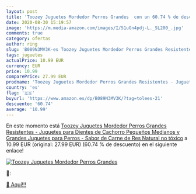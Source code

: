 ```yaml
---
layout: post
title: 'Toozey Juguetes Mordedor Perros Grandes  con un 60.74 % de descuento'
date: 2020-08-30 15:19:57
image: 'https://m.media-amazon.com/images/I/51uGn4pdj-L._SL200_.jpg'
comments: true
category: ofertas
author: ring
slug: 'B089N3MV3K-es Toozey Juguetes Mordedor Perros Grandes Resistentes -...'
tags: juguetes
actualPrice: 10.99 EUR
currency: EUR
price: 10.99
comparePrice: 27.99 EUR
prodname: 'Toozey Juguetes Mordedor Perros Grandes Resistentes - Juguetes para Dientes de Cachorro Pequeños  Medianos y Grandes Juguetes para Perros - Sabor de Carne de Res Natural no tóxico'
country: 'es'
flag: '🇪🇸'
buyurl: 'https://www.amazon.es/dp/B089N3MV3K/?tag=tolees-21'
descuento: '60.74'
average: '10.99'
---
```


En este momento está [Toozey Juguetes Mordedor Perros Grandes Resistentes - Juguetes para Dientes de Cachorro Pequeños  Medianos y Grandes Juguetes para Perros - Sabor de Carne de Res Natural no tóxico](https://www.amazon.es/dp/B089N3MV3K/?tag=tolees-21) a 10.99 EUR (original: 27.99 EUR) (60.74 %  de descuento) en el siguiente enlace!

[![Toozey Juguetes Mordedor Perros Grandes ](https://m.media-amazon.com/images/I/51uGn4pdj-L._SL200_.jpg)](https://www.amazon.es/dp/B089N3MV3K/?tag=tolees-21)

🔎:


[🛒 Aquí!!!](https://www.amazon.es/dp/B089N3MV3K/?tag=tolees-21)
